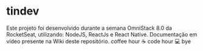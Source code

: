 # tindev
Este projeto foi desenvolvido durante a semana OmniStack 8.0 da RocketSeat, utilizando: NodeJS, ReactJs e React Native.
Documentação em vídeo presente na Wiki deste repositório. coffee hour :coffee: code hour :computer: bye
